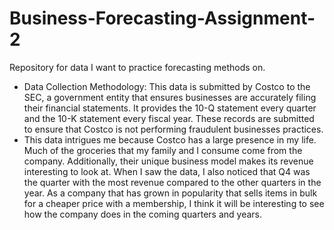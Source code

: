 # Business-Forecasting-Assignment-2
Repository for data I want to practice forecasting methods on.

- Data Collection Methodology: This data is submitted by Costco to the SEC, a government entity that ensures businesses are accurately filing their financial statements. It provides the 10-Q statement every quarter and the 10-K statement every fiscal year. These records are submitted to ensure that Costco is not performing fraudulent businesses practices.
- This data intrigues me because Costco has a large presence in my life. Much of the groceries that my family and I consume come from the company. Additionally, their unique business model makes its revenue interesting to look at. When I saw the data, I also noticed that Q4 was the quarter with the most revenue compared to the other quarters in the year. As a company that has grown in popularity that sells items in bulk for a cheaper price with a membership, I think it will be interesting to see how the company does in the coming quarters and years.

